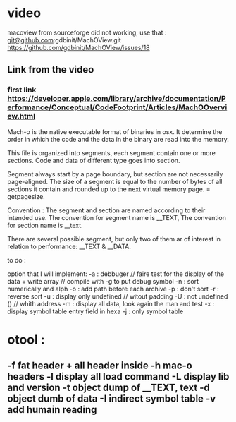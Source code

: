 # video

macoview from sourceforge did not working, use that :
git@github.com:gdbinit/MachOView.git
https://github.com/gdbinit/MachOView/issues/18



## Link from the video

### first link https://developer.apple.com/library/archive/documentation/Performance/Conceptual/CodeFootprint/Articles/MachOOverview.html
Mach-o is the native executable format of binaries in osx.
It determine the order in which the code and the data in the binary are read
into the memory.

This file is organized into segments, each segment contain one or more sections.
Code and data of different type goes into section.

Segment always start by a page boundary, but section are not necessarily page-aligned.
The size of a segment is equal to the number of bytes of all sections it contain
and rounded up to the next virtual memory page. = getpagesize.

Convention :
The segment and section are named according to their intended use.
The convention for segment name is __TEXT,
The convention for section name is __text.

There are several possible segment, but only two of them ar of interest
in relation to performance: __TEXT & __DATA.


to do : 

option that I will implement:
-a : debbuger // faire test for the display of the data + write array
     // compile with -g to put debug symbol
-n : sort numerically and alph
-o : add path before each archive
-p : don't sort
-r : reverse sort
-u : display only undefined // witout padding
-U : not undefined () // whith address
-m : display all data, look again the man and test
-x : display symbol table entry field in hexa
-j : only symbol table

# otool : 
-f fat header + all header inside
-h mac-o headers
-l display all load command
-L display lib and version
-t object dump of __TEXT, text
-d object dumb of data
-I indirect symbol table
-v add humain reading
-



